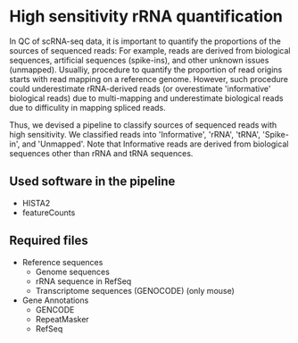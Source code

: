 # High sensitivity rRNA quantification

In QC of scRNA-seq data, it is important to quantify the proportions of the sources of sequenced reads: For example, reads are derived from biological sequences, artificial sequences (spike-ins), and other unknown issues (unmapped). Usualliy, procedure to quantify the proportion of read origins starts with read mapping on a reference genome. However, such procedure could underestimate rRNA-derived reads (or overestimate 'informative' biological reads) due to multi-mapping and underestimate biological reads due to difficulity in mapping spliced reads.

Thus, we devised a pipeline to classify sources of sequenced reads with high sensitivity. We classified reads into 'Informative', 'rRNA', 'tRNA', 'Spike-in', and 'Unmapped'. Note that Informative reads are derived from biological sequences other than rRNA and tRNA sequences.

## Used software in the pipeline
- HISTA2
- featureCounts

## Required files
- Reference sequences
    - Genome sequences
    - rRNA sequence in RefSeq
    - Transcriptome sequences (GENOCODE) (only mouse)
- Gene Annotations
    - GENCODE
    - RepeatMasker
    - RefSeq
